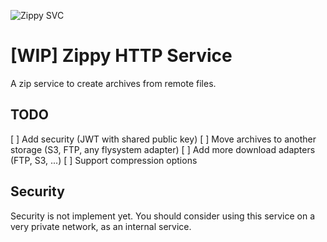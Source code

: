 ![Zippy SVC](https://zippy.readthedocs.io/en/latest/_static/img/project.png)

# [WIP] Zippy HTTP Service

A zip service to create archives from remote files.

## TODO

[ ] Add security (JWT with shared public key)
[ ] Move archives to another storage (S3, FTP, any flysystem adapter)
[ ] Add more download adapters (FTP, S3, ...)
[ ] Support compression options

## Security

Security is not implement yet. You should consider using this service on a very private network, as an internal service.
